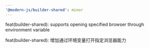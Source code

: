 ```yaml
---
'@modern-js/builder-shared': minor
---
```


feat(builder-shared): supports opening specified browser through environment variable

feat(builder-shared): 增加通过环境变量打开指定浏览器能力
